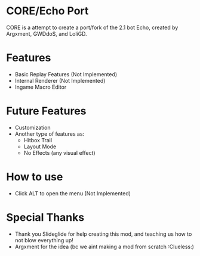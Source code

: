 # CORE/Echo Port

<cl>CORE</c> is a attempt to create a port/fork of the 2.1 bot <cg>Echo</c>, created by Argxment, GWDdoS, and LoliGD.

# Features

 * Basic Replay Features (Not Implemented)
 * Internal Renderer (Not Implemented)
 * Ingame Macro Editor

# Future Features
 * Customization
 * Another type of features as:
    - Hitbox Trail
    - Layout Mode
    - No Effects (any visual effect)

# How to use

* Click ALT to open the menu (Not Implemented)

# Special Thanks

* Thank you Slideglide for help creating this mod, and teaching us how to not blow everything up!
* Argxment for the idea (bc we aint making a mod from scratch :Clueless:)